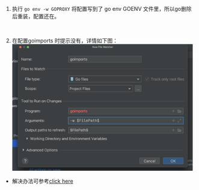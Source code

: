 1. 执行 ``` go env -w GOPROXY ``` 将配置写到了 go env GOENV 文件里，所以go删除后重装，配置还在。  
<br>

2. 在配置goimports 时提示没有，详情如下图：
![alt 属性文本](./resource/1.1-0.jpeg)
* 解决办法可参考[click here](http://studygolang.com/articles/30933)